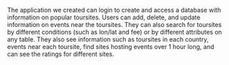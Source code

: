 The application we created can login to create and access a database with information on popular toursites. Users can add, delete, and update information on events near the toursites. They can also search for toursites by different conditions (such as lon/lat and fee) or by different attributes on any table. They also see information such as toursites in each country, events near each toursite, find sites hosting events over 1 hour long, and can see the ratings for different sites.
